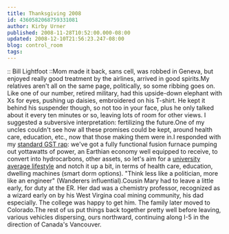 ```yaml
---
title: Thanksgiving 2008
id: 4360582068759331081
author: Kirby Urner
published: 2008-11-28T10:52:00.000-08:00
updated: 2008-12-10T21:56:23.247-08:00
blog: control_room
tags: 
---
```


[](http://www.flickr.com/photos/17157315@N00/3066302136/):: Bill Lightfoot ::Mom made it back, sans cell, was robbed in Geneva, but enjoyed really good treatment by the airlines, arrived in good spirits.My relatives aren't all on the same page, politically, so some ribbing goes on.  Like one of our number, retired military, had this upside-down elephant with Xs for eyes, pushing up daisies, embroidered on his T-shirt.  He kept it behind his suspender though, so not too in your face, plus he only talked about it every ten minutes or so, leaving lots of room for other views.  I suggested a subversive interpretation:  fertilizing the future.[](http://www.flickr.com/photos/17157315@N00/3065462607/)One of my uncles couldn't see how all these promises could be kept, around health care, education, etc., now that those making them were in.I responded with my [standard GST rap](http://www.grunch.net/synergetics/gst3.html):  we've got a fully functional fusion furnace pumping out yottawatts of power, an Earthian economy well equipped to receive, to convert into hydrocarbons, other assets, so let's aim for a [university average lifestyle](http://worldgame.blogspot.com/2007/09/futurism-revisited.html) and notch it up a bit, in terms of health care, education, dwelling machines (smart dorm options).  "Think less like a politician, more like an engineer" (Wanderers influential).Cousin Mary had to leave a little early, for duty at the ER. Her dad was a chemistry professor, recognized as a wizard early on by his West Virgina coal mining community, his dad especially.  The college was happy to get him.  The family later moved to Colorado.The rest of us put things back together pretty well before leaving, various vehicles dispersing, ours northward, continuing along I-5 in the direction of Canada's Vancouver.